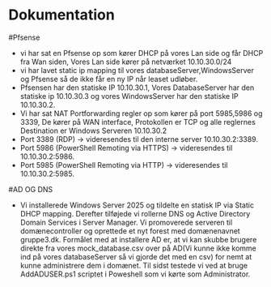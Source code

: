# Dokumentation

#Pfsense
- vi har sat en Pfsense op som kører DHCP på vores Lan side og får DHCP fra Wan siden, Vores Lan side kører på netværket 10.10.30.0/24
- vi har lavet static ip mapping til vores databaseServer,WindowsServer og Pfsense så de ikke får en ny IP når leaset udløber.
- Pfsensen har den statiske IP 10.10.30.1, Vores DatabaseServer har den statiske ip 10.10.30.3 og vores WindowsServer har den statiske IP 10.10.30.2.
- Vi har sat NAT Portforwarding regler op som kører på port 5985,5986 og 3339, De kører på WAN interface, Protokollen er TCP og alle reglernes Destination er Windows Serveren 10.10.30.2
- Port 3389 (RDP) → videresendes til den interne server 10.10.30.2:3389.
- Port 5986 (PowerShell Remoting via HTTPS) → videresendes til 10.10.30.2:5986.
- Port 5985 (PowerShell Remoting via HTTP) → videresendes til 10.10.30.2:5985.


#AD OG DNS
- Vi installerede Windows Server 2025 og tildelte en statisk IP via Static DHCP mapping. Derefter tilføjede vi rollerne DNS og Active Directory Domain Services i Server Manager. Vi promoverede serveren til domænecontroller og oprettede et nyt forest med domænenavnet gruppe3.dk. Formålet med at installere AD er, at vi kan skubbe brugere direkte fra vores mock_database.csv over på AD(Vi kunne ikke komme ind på vores databaseServer så vi gjorde det med en csv) for nemt at kunne administrere dem i domænet. Til sidst testede vi ved at bruge AddADUSER.ps1 scriptet i Poweshell som vi kørte som Administrator.



